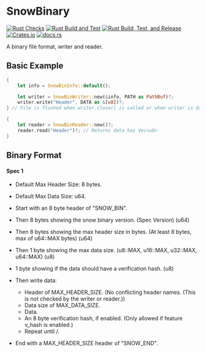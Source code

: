 # SnowBinary
[![Rust Checks](https://github.com/harmless-tech/snowbinary/actions/workflows/checks.yml/badge.svg)](https://github.com/harmless-tech/snowbinary/actions/workflows/checks.yml)
[![Rust Build and Test](https://github.com/harmless-tech/snowbinary/actions/workflows/build.yml/badge.svg)](https://github.com/harmless-tech/snowbinary/actions/workflows/build.yml)
[![Rust Build, Test, and Release](https://github.com/harmless-tech/snowbinary/actions/workflows/release.yml/badge.svg)](https://github.com/harmless-tech/snowbinary/actions/workflows/release.yml)
[![Crates.io](https://img.shields.io/crates/v/snowbinary)](https://crates.io/crates/snowbinary)
[![docs.rs](https://img.shields.io/docsrs/snowbinary/latest)](https://docs.rs/snowbinary/latest/snowbinary)

A binary file format, writer and reader.

## Basic Example

```rust
{
    let info = SnowBinInfo::default();    

    let writer = SnowBinWriter::new(&info, PATH as PathBuf)?;
    writer.write("Header", DATA as &[u8])?;
} // File is flushed when writer.close() is called or when writer is dropped.

{
    let reader = SnowBinReader::new()?;
    reader.read("Header")?; // Returns data has Vec<u8>
}
```

## Binary Format

#### Spec 1

- Default Max Header Size: 8 bytes.
- Default Max Data Size: u64.


- Start with an 8 byte header of "SNOW_BIN".
- Then 8 bytes showing the snow binary version. (Spec Version) (u64)
- Then 8 bytes showing the max header size in bytes. (At least 8 bytes, max of u64::MAX bytes) (u64)
- Then 1 byte showing the max data size.  (u8::MAX, u16::MAX, u32::MAX, u64::MAX) (u8)
- 1 byte showing if the data should have a verification hash. (u8)
- Then write data:
  - Header of MAX_HEADER_SIZE. (No conflicting header names. (This is not checked by the writer or reader.))
  - Data size of MAX_DATA_SIZE.
  - Data.
  - An 8 byte verification hash, if enabled. (Only allowed if feature v_hash is enabled.)
  - Repeat until \/.
- End with a MAX_HEADER_SIZE header of "SNOW_END".
